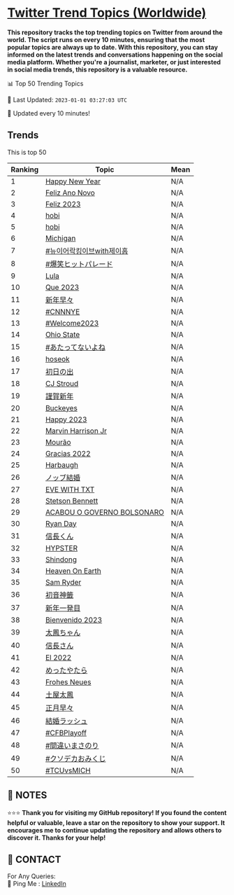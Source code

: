 [Twitter Trend Topics (Worldwide)](https://github.com/ErcinDedeoglu/Twitter-Trend-Topics)
==========

**This repository tracks the top trending topics on Twitter from around the world. 
The script runs on every 10 minutes, ensuring that the most popular topics are always up to date. 
With this repository, you can stay informed on the latest trends and conversations happening on the social media platform. 
Whether you're a journalist, marketer, or just interested in social media trends, this repository is a valuable resource.**


📊 Top 50 Trending Topics

📆 Last Updated: `2023-01-01 03:27:03 UTC`

🔧 Updated every 10 minutes!


## Trends

This is top 50

| Ranking | Topic | Mean |
| ------- | ------------ | ------------ |
| 1 | [Happy New Year](http://twitter.com/search?q=Happy+New+Year) | N/A |
| 2 | [Feliz Ano Novo](http://twitter.com/search?q=Feliz+Ano+Novo) | N/A |
| 3 | [Feliz 2023](http://twitter.com/search?q=Feliz+2023) | N/A |
| 4 | [hobi](http://twitter.com/search?q=hobi) | N/A |
| 5 | [hobi](http://twitter.com/search?q=hobi) | N/A |
| 6 | [Michigan](http://twitter.com/search?q=Michigan) | N/A |
| 7 | [#뉴이어락킹이브with제이홉](http://twitter.com/search?q=%23%eb%89%b4%ec%9d%b4%ec%96%b4%eb%9d%bd%ed%82%b9%ec%9d%b4%eb%b8%8cwith%ec%a0%9c%ec%9d%b4%ed%99%89) | N/A |
| 8 | [#爆笑ヒットパレード](http://twitter.com/search?q=%23%e7%88%86%e7%ac%91%e3%83%92%e3%83%83%e3%83%88%e3%83%91%e3%83%ac%e3%83%bc%e3%83%89) | N/A |
| 9 | [Lula](http://twitter.com/search?q=Lula) | N/A |
| 10 | [Que 2023](http://twitter.com/search?q=Que+2023) | N/A |
| 11 | [新年早々](http://twitter.com/search?q=%e6%96%b0%e5%b9%b4%e6%97%a9%e3%80%85) | N/A |
| 12 | [#CNNNYE](http://twitter.com/search?q=%23CNNNYE) | N/A |
| 13 | [#Welcome2023](http://twitter.com/search?q=%23Welcome2023) | N/A |
| 14 | [Ohio State](http://twitter.com/search?q=Ohio+State) | N/A |
| 15 | [#あたってないよね](http://twitter.com/search?q=%23%e3%81%82%e3%81%9f%e3%81%a3%e3%81%a6%e3%81%aa%e3%81%84%e3%82%88%e3%81%ad) | N/A |
| 16 | [hoseok](http://twitter.com/search?q=hoseok) | N/A |
| 17 | [初日の出](http://twitter.com/search?q=%e5%88%9d%e6%97%a5%e3%81%ae%e5%87%ba) | N/A |
| 18 | [CJ Stroud](http://twitter.com/search?q=CJ+Stroud) | N/A |
| 19 | [謹賀新年](http://twitter.com/search?q=%e8%ac%b9%e8%b3%80%e6%96%b0%e5%b9%b4) | N/A |
| 20 | [Buckeyes](http://twitter.com/search?q=Buckeyes) | N/A |
| 21 | [Happy 2023](http://twitter.com/search?q=Happy+2023) | N/A |
| 22 | [Marvin Harrison Jr](http://twitter.com/search?q=Marvin+Harrison+Jr) | N/A |
| 23 | [Mourão](http://twitter.com/search?q=Mour%c3%a3o) | N/A |
| 24 | [Gracias 2022](http://twitter.com/search?q=Gracias+2022) | N/A |
| 25 | [Harbaugh](http://twitter.com/search?q=Harbaugh) | N/A |
| 26 | [ノッブ結婚](http://twitter.com/search?q=%e3%83%8e%e3%83%83%e3%83%96%e7%b5%90%e5%a9%9a) | N/A |
| 27 | [EVE WITH TXT](http://twitter.com/search?q=EVE+WITH+TXT) | N/A |
| 28 | [Stetson Bennett](http://twitter.com/search?q=Stetson+Bennett) | N/A |
| 29 | [ACABOU O GOVERNO BOLSONARO](http://twitter.com/search?q=ACABOU+O+GOVERNO+BOLSONARO) | N/A |
| 30 | [Ryan Day](http://twitter.com/search?q=Ryan+Day) | N/A |
| 31 | [信長くん](http://twitter.com/search?q=%e4%bf%a1%e9%95%b7%e3%81%8f%e3%82%93) | N/A |
| 32 | [HYPSTER](http://twitter.com/search?q=HYPSTER) | N/A |
| 33 | [Shindong](http://twitter.com/search?q=Shindong) | N/A |
| 34 | [Heaven On Earth](http://twitter.com/search?q=Heaven+On+Earth) | N/A |
| 35 | [Sam Ryder](http://twitter.com/search?q=Sam+Ryder) | N/A |
| 36 | [初音神籤](http://twitter.com/search?q=%e5%88%9d%e9%9f%b3%e7%a5%9e%e7%b1%a4) | N/A |
| 37 | [新年一発目](http://twitter.com/search?q=%e6%96%b0%e5%b9%b4%e4%b8%80%e7%99%ba%e7%9b%ae) | N/A |
| 38 | [Bienvenido 2023](http://twitter.com/search?q=Bienvenido+2023) | N/A |
| 39 | [太鳳ちゃん](http://twitter.com/search?q=%e5%a4%aa%e9%b3%b3%e3%81%a1%e3%82%83%e3%82%93) | N/A |
| 40 | [信長さん](http://twitter.com/search?q=%e4%bf%a1%e9%95%b7%e3%81%95%e3%82%93) | N/A |
| 41 | [El 2022](http://twitter.com/search?q=El+2022) | N/A |
| 42 | [めったやたら](http://twitter.com/search?q=%e3%82%81%e3%81%a3%e3%81%9f%e3%82%84%e3%81%9f%e3%82%89) | N/A |
| 43 | [Frohes Neues](http://twitter.com/search?q=Frohes+Neues) | N/A |
| 44 | [土屋太鳳](http://twitter.com/search?q=%e5%9c%9f%e5%b1%8b%e5%a4%aa%e9%b3%b3) | N/A |
| 45 | [正月早々](http://twitter.com/search?q=%e6%ad%a3%e6%9c%88%e6%97%a9%e3%80%85) | N/A |
| 46 | [結婚ラッシュ](http://twitter.com/search?q=%e7%b5%90%e5%a9%9a%e3%83%a9%e3%83%83%e3%82%b7%e3%83%a5) | N/A |
| 47 | [#CFBPlayoff](http://twitter.com/search?q=%23CFBPlayoff) | N/A |
| 48 | [#間違いまさのり](http://twitter.com/search?q=%23%e9%96%93%e9%81%95%e3%81%84%e3%81%be%e3%81%95%e3%81%ae%e3%82%8a) | N/A |
| 49 | [#クソデカおみくじ](http://twitter.com/search?q=%23%e3%82%af%e3%82%bd%e3%83%87%e3%82%ab%e3%81%8a%e3%81%bf%e3%81%8f%e3%81%98) | N/A |
| 50 | [#TCUvsMICH](http://twitter.com/search?q=%23TCUvsMICH) | N/A |




## 📝 NOTES

⭐⭐⭐ **Thank you for visiting my GitHub repository! If you found the content helpful or valuable, leave a star on the repository to show your support. It encourages me to continue updating the repository and allows others to discover it. Thanks for your help!**

## 📨 CONTACT

 For Any Queries:  
            🏓 Ping Me : [LinkedIn](https://www.linkedin.com/in/ercindedeoglu/)